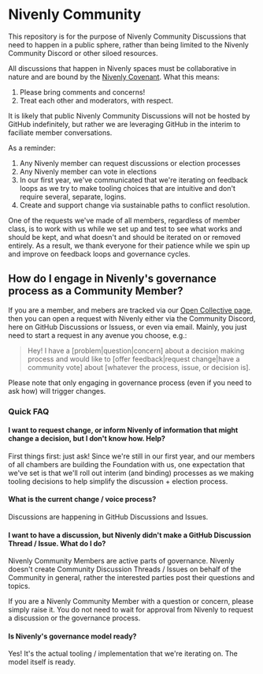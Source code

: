 # Nivenly Community 

This repository is for the purpose of Nivenly Community Discussions that need to happen
in a public sphere, rather than being limited to the Nivenly Community Discord or other
siloed resources.

All discussions that happen in Nivenly spaces must be collaborative in nature and
are bound by the [Nivenly Covenant](https://nivenly.org/covenant/). What this means:

1. Please bring comments and concerns!
2. Treat each other and moderators, with respect.

It is likely that public Nivenly Community Discussions will not be hosted by GitHub
indefinitely, but rather we are leveraging GitHub in the interim to faciliate member
conversations.

As a reminder:

1. Any Nivenly member can request discussions or election processes
2. Any Nivenly member can vote in elections
3. In our first year, we've communicated that we're iterating on feedback loops as
   we try to make tooling choices that are intuitive and don't require several,
   separate, logins.
4. Create and support change via sustainable paths to conflict resolution.

One of the requests we've made of all members, regardless of member class, is to
work with us while we set up and test to see what works and should be kept, and what
doesn't and should be iterated on or removed entirely. As a result, we thank everyone
for their patience while we spin up and improve on feedback loops and governance
cycles.

## How do I engage in Nivenly's governance process as a Community Member?

If you are a member, and mebers are tracked via our [Open Collective page](https://opencollective.com/nivenly-foundation),
then you can open a request with Nivenly either via the Community Discord,
here on GitHub Discussions or Issuess, or even via email. Mainly, you just need to start a
request in any avenue you choose, e.g.:

> Hey! I have a [problem|question|concern] about a decision making process
> and would like to [offer feedback|request change|have a community vote] about
> [whatever the process, issue, or decision is].

Please note that only engaging in governance process (even if you need to ask
how) will trigger changes. 

### Quick FAQ

#### I want to request change, or inform Nivenly of information that might change a decision, but I don't know how. Help?

First things first: just ask! Since we're still in our first year, and our members
of all chambers are building the Foundation with us, one expectation that we've set
is that we'll roll out interim (and binding) processes as we making tooling decisions
to help simplify the discussion + election process.

#### What is the current change / voice process?

Discussions are happening in GitHub Discussions and Issues. 

#### I want to have a discussion, but Nivenly didn't make a GitHub Discussion Thread / Issue. What do I do?

Nivenly Community Members are active parts of governance. Nivenly doesn't create
Community Discussion Threads / Issues on behalf of the Community in general, rather the interested
parties post their questions and topics.

If you are a Nivenly Community Member with a question or concern, please simply
raise it. You do not need to wait for approval from Nivenly to request a discussion
or the governance process.

#### Is Nivenly's governance model ready?

Yes! It's the actual tooling / implementation that we're iterating on. The model
itself is ready.
